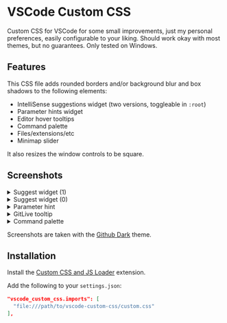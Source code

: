 # VSCode Custom CSS

Custom CSS for VSCode for some small improvements, just my personal preferences, easily configurable to your liking. Should work okay with most themes, but no guarantees. Only tested on Windows.

## Features

This CSS file adds rounded borders and/or background blur and box shadows to the following elements:

-  IntelliSense suggestions widget (two versions, toggleable in `:root`)
-  Parameter hints widget
-  Editor hover tooltips
-  Command palette
-  Files/extensions/etc
-  Minimap slider

It also resizes the window controls to be square.

## Screenshots

<details>
  <summary>Suggest widget (1)</summary>

![Suggest Widget (1)](/screenshots/suggest-widget-1.png)

</details>

<details>
  <summary>Suggest widget (0)</summary>

![Suggest Widget (0)](/screenshots/suggest-widget-0.png)

</details>

<details>
  <summary>Parameter hint</summary>

![Parameter hint](/screenshots/tooltip.png)

</details>

<details>
  <summary>GitLive tooltip</summary>

![GitLive tooltip](/screenshots/gitlive-tooltip.png)

</details>

<details>
  <summary>Command palette</summary>

![Command palette](/screenshots/command-palette.png)

</details>

Screenshots are taken with the [Github Dark](https://marketplace.visualstudio.com/items?itemName=GitHub.github-vscode-theme) theme.

## Installation

Install the [Custom CSS and JS Loader](https://marketplace.visualstudio.com/items?itemName=be5invis.vscode-custom-css) extension.

Add the following to your `settings.json`:

```json
"vscode_custom_css.imports": [
  "file:///path/to/vscode-custom-css/custom.css"
],
```
